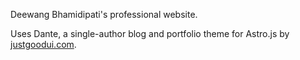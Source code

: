 Deewang Bhamidipati's professional website. 

Uses Dante, a single-author blog and portfolio theme for Astro.js by [justgoodui.com](https://justgoodui.com/).